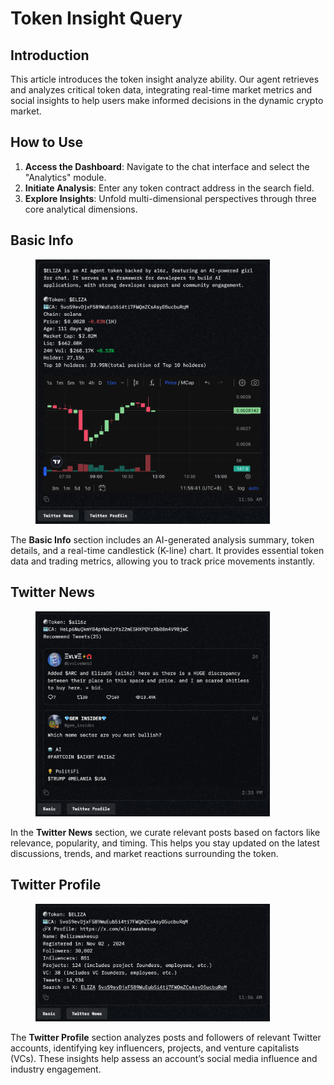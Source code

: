 # Token Insight Query

## **Introduction**

This article introduces the token insight analyze ability. Our agent retrieves and analyzes critical token data, integrating real-time market metrics and social insights to help users make informed decisions in the dynamic crypto market.

## **How to Use**

1. **Access the Dashboard**: Navigate to the chat interface and select the "Analytics" module.
2. **Initiate Analysis**: Enter any token contract address in the search field.
3. **Explore Insights**: Unfold multi-dimensional perspectives through three core analytical dimensions.

## Basic Info

<figure><img src="../.gitbook/assets/image (2).png" alt="" width="375"><figcaption></figcaption></figure>

The **Basic Info** section includes an AI-generated analysis summary, token details, and a real-time candlestick (K-line) chart. It provides essential token data and trading metrics, allowing you to track price movements instantly.

## Twitter News

<figure><img src="../.gitbook/assets/image (3).png" alt="" width="375"><figcaption></figcaption></figure>

In the **Twitter News** section, we curate relevant posts based on factors like relevance, popularity, and timing. This helps you stay updated on the latest discussions, trends, and market reactions surrounding the token.

## Twitter Profile

<figure><img src="../.gitbook/assets/image (4).png" alt="" width="375"><figcaption></figcaption></figure>

The **Twitter Profile** section analyzes posts and followers of relevant Twitter accounts, identifying key influencers, projects, and venture capitalists (VCs). These insights help assess an account’s social media influence and industry engagement.

